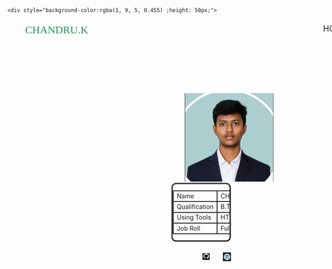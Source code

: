 
<!DOCTYPE html>
<html lang="en">
<head>
    <meta charset="UTF-8">
    <meta name="viewport" content="width=device-width, initial-scale=1.0">
    <title>chandru's web page</title>
</head>
<body>
    <!-- This <div> tag is used as a container to group related HTML elements together.
     It helps in structuring the layout of the web page and can be styled using CSS.
     Common uses include sections like header, footer, sidebar, content area, etc. -->

    <div style="background-color:rgba(1, 9, 5, 0.455) ;height: 50px;">
<ul style="display: flex;list-style: none;padding-left: 10px;">
  <li class="name"   style="color: rgb(37, 146, 88);font-family: cursive;font-size: x-large;">CHANDRU.K</li> 
    <li>HOME</li>
    <li>HELP</li>
    <li>CONTACT US</li>
</ul> 
  </div>
  <!-- This <div> uses a class attribute to apply specific CSS styles or JavaScript behaviors.
     The class name can be reused on multiple elements for consistent styling or functionality.
     Useful for layout design, theming, or component-based structuring. -->

  <div class="imge">
    <img src="my img.png">

  </div>
  <div class="table">
    <table>
        <tr>
            <td>Name</td>
            <td>CHANDRU K</td>
        </tr>
        <tr>
            <td>Qualification</td>
            <td>B.Tech-IT</td>
        </tr>
        </tr>
            <td>Using Tools</td>
            <td>HTML,CSS,JAVASCRIPT</td>
        </tr>
        </tr>
            <td>Job Roll</td>
            <td>Fullstack-developer</td>
        </tr>
    </table>

  </div>
  <div class="logo">
    <ul style="display: flex;list-style: none;padding-left: 10px;">
        <!-- this <a> anger tag is used to isert a hyper link insaid the web page in this tag we need to write link in href-->
        <li><a href="https://github.com/chandru8428/README.MD"><img src="git.png" alt="github"></a></li> 
        <li><a href="https://www.linkedin.com/in/chandru-k2006?"><img src="link.png" alt="linkedin"></a></li> 
        <!-- this <img> tag is used to insert a image in the wbpage we need to write a link or location or name of the image in src-->
      </ul> 
  </div>
</body>
<!-- the style tag is used to insert css in web page the css of web page is insaid in the style tag-->
<style>
    ul li {
        padding-left: 30px;
        font-size: large;
        padding-top: 10px;
    }
    .name{
        padding-right: 500px;
    }
    .imge img {
        width: 200px;
        height: 200px;
        padding-left: 400px;
        padding-top: 100px;
    }
    .table{
        margin-left: 370px;
        border-radius: 10px;
        border-style: groove;
        border-width: 3px;
        border-color: black;
        }
.table tr td{
        border-color: black;
        border-width: 2px;
        border-style: groove;
    }
    .logo{
        margin-left: 400px;
    }
</style>
</html>

